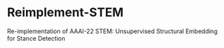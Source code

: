 # Reimplement-STEM
Re-implementation of AAAI-22 STEM: Unsupervised Structural Embedding for Stance Detection
